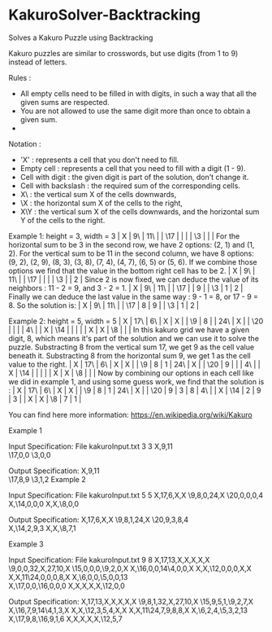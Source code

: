 # KakuroSolver-Backtracking
Solves a Kakuro Puzzle using Backtracking 

Kakuro puzzles are similar to crosswords, but use digits (from 1 to 9) instead of letters.

Rules :
- All empty cells need to be filled in with digits, in such a way that all the given sums are respected.
- You are not allowed to use the same digit more than once to obtain a given sum.
- 
Notation :
- 'X' : represents a cell that you don't need to fill.
- Empty cell : represents a cell that you need to fill with a digit (1 - 9).
- Cell with digit : the given digit is part of the solution, don't change it.
- Cell with backslash : the required sum of the corresponding cells.
- X\ : the vertical sum X of the cells downwards,
- \X : the horizontal sum X of the cells to the right,
- X\Y : the vertical sum X of the cells downwards, and the horizontal sum Y of the cells to the right.


Example 1:
height = 3, width = 3
| X | 9\ | 11\ |
| \17 | | |
| \3 | | |
For the horizontal sum to be 3 in the second row, we have 2 options: (2, 1) and (1, 2).
For the vertical sum to be 11 in the second column, we have 8 options: (9, 2), (2, 9), (8, 3), (3, 8), (7, 
4), (4, 7), (6, 5) or (5, 6).
If we combine those options we find that the value in the bottom right cell has to be 2.
| X | 9\ | 11\ |
| \17 | | |
| \3 | | 2 |
Since 2 is now fixed, we can deduce the value of its neighbors : 11 - 2 = 9, and 3 - 2 = 1.
| X | 9\ | 11\ |
| \17 | | 9 |
| \3 | 1 | 2 |
Finally we can deduce the last value in the same way : 9 - 1 = 8, or 17 - 9 = 8.
So the solution is:
| X | 9\ | 11\ |
| \17 | 8 | 9 |
| \3 | 1 | 2 |

Example 2:
height = 5, width = 5
| X | 17\ | 6\ | X | X |
| \9 | 8 | | 24\ | X |
| \20 | | | | 4\ |
| X | \14 | | | |
| X | X | \8 | | |
In this kakuro grid we have a given digit, 8, which means it's part of the solution and we can use it to 
solve the puzzle.
Substracting 8 from the vertical sum 17, we get 9 as the cell value beneath it.
Substracting 8 from the horizontal sum 9, we get 1 as the cell value to the right.
| X | 17\ | 6\ | X | X |
| \9 | 8 | 1 | 24\ | X |
| \20 | 9 | | | 4\ |
| X | \14 | | | |
| X | X | \8 | | |
Now by combining our options in each cell like we did in example 1, and using some guess work, we 
find that the solution is :
| X | 17\ | 6\ | X | X |
| \9 | 8 | 1 | 24\ | X |
| \20 | 9 | 3 | 8 | 4\ |
| X | \14 | 2 | 9 | 3 |
| X | X | \8 | 7 | 1 |

You can find here more information: https://en.wikipedia.org/wiki/Kakuro

Example 1

Input Specification: File kakuroInput.txt
3 3
X,9\,11\
\17,0,0
\3,0,0

Output Specification:
X,9\,11\
\17,8,9
\3,1,2
Example 2

Input Specification: File kakuroInput.txt
5 5
X,17\,6\,X,X
\9,8,0,24\,X
\20,0,0,0,4\
X,\14,0,0,0
X,X,\8,0,0

Output Specification:
X,17\,6\,X,X
\9,8,1,24\,X
\20,9,3,8,4\
X,\14,2,9,3
X,X,\8,7,1

Example 3

Input Specification: File kakuroInput.txt
9 8
X,17\,13\,X,X,X,X,X
\9,0,0,32\,X,27\,10\,X
\15,0,0,0,\9,2,0,X
X,\16,0,0,14\4,0,0,X
X,X,\12,0,0,0,X,X
X,X,11\24,0,0,0,8\,X
X,\6,0,0,\5,0,0,13\
X,\17,0,0,\16,0,0,0
X,X,X,X,X,\12,0,0

Output Specification:
X,17\,13\,X,X,X,X,X
\9,8,1,32\,X,27\,10\,X
\15,9,5,1,\9,2,7,X
X,\16,7,9,14\4,1,3,X
X,X,\12,3,5,4,X,X
X,X,11\24,7,9,8,8\,X
X,\6,2,4,\5,3,2,13\
X,\17,9,8,\16,9,1,6
X,X,X,X,X,\12,5,7
